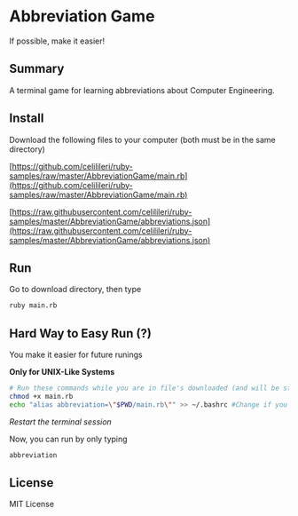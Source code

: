 # Abbreviation Game

If possible, make it easier!

## Summary

A terminal game for learning abbreviations about Computer Engineering.

## Install

Download the following files to your computer (both must be in the same directory)

[https://github.com/celilileri/ruby-samples/raw/master/AbbreviationGame/main.rb](https://github.com/celilileri/ruby-samples/raw/master/AbbreviationGame/main.rb)

[https://raw.githubusercontent.com/celilileri/ruby-samples/master/AbbreviationGame/abbreviations.json](https://raw.githubusercontent.com/celilileri/ruby-samples/master/AbbreviationGame/abbreviations.json)

## Run

Go to download directory, then type

```sh
ruby main.rb
```


## Hard Way to Easy Run (?) 

You make it easier for future runings

**Only for UNIX-Like Systems**

```sh
# Run these commands while you are in file's downloaded (and will be storaged) directory
chmod +x main.rb
echo "alias abbreviation=\"$PWD/main.rb\"" >> ~/.bashrc #Change if you are not using BASH
```

*Restart the terminal session*

Now, you can run by only typing

```sh
abbreviation
```

## License

MIT License
